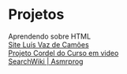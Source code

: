 # Projetos
Aprendendo sobre HTML
<br>
<a  href="https://isaaclana.github.io/Projetos/Luís Vaz de Camões/Index">Site Luís Vaz de Camões</a>
<br>
<a href="https://isaaclana.github.io/Projetos/PJcordel/Index">Projeto Cordel do Curso em video</a>
<br>
<a href="https://isaaclana.github.io/Projetos/SearchWiki/index">SearchWiki | Asmrprog</a>